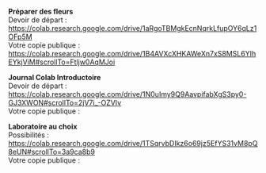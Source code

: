 **Préparer des fleurs**  
Devoir de départ : https://colab.research.google.com/drive/1aRgoTBMgkEcnNqrkLfupOY6qLz1OFp5M  
Votre copie publique : https://colab.research.google.com/drive/1B4AVXcXHKAWeXn7xS8MSL6YIhEYkjViM#scrollTo=Ftljw0AqMJoi

**Journal Colab Introductoire**  
Devoir de départ : https://colab.research.google.com/drive/1N0uImy9Q9AavpifabXgS3py0-GJ3XWON#scrollTo=2jV7i_-OZVIv  
Votre copie publique :   

**Laboratoire au choix**  
Possibilités : https://colab.research.google.com/drive/1TSqrvbDIkz6o69jz5EfYS31vM8pQ8eUN#scrollTo=3a9ca8b9  
Votre copie publique :   
